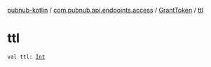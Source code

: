 [pubnub-kotlin](../../index.md) / [com.pubnub.api.endpoints.access](../index.md) / [GrantToken](index.md) / [ttl](./ttl.md)

# ttl

`val ttl: `[`Int`](https://kotlinlang.org/api/latest/jvm/stdlib/kotlin/-int/index.html)